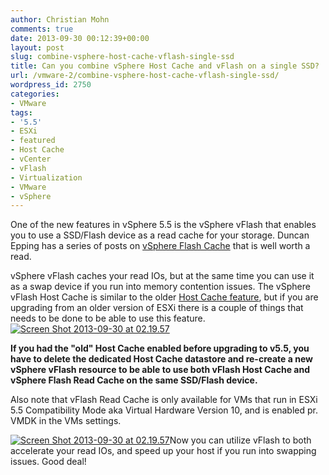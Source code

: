 ```yaml
---
author: Christian Mohn
comments: true
date: 2013-09-30 00:12:39+00:00
layout: post
slug: combine-vsphere-host-cache-vflash-single-ssd
title: Can you combine vSphere Host Cache and vFlash on a single SSD?
url: /vmware-2/combine-vsphere-host-cache-vflash-single-ssd/
wordpress_id: 2750
categories:
- VMware
tags:
- '5.5'
- ESXi
- featured
- Host Cache
- vCenter
- vFlash
- Virtualization
- VMware
- vSphere
---
```


One of the new features in vSphere 5.5 is the vSphere vFlash that enables you to use a SSD/Flash device as a read cache for your storage. Duncan Epping has a series of posts on [vSphere Flash Cache](http://www.yellow-bricks.com/2013/08/26/introduction-to-vsphere-flash-read-cache-aka-vflash/) that is well worth a read.

vSphere vFlash caches your read IOs, but at the same time you can use it as a swap device if you run into memory contention issues. The vSphere vFlash Host Cache is similar to the older [Host Cache feature](http://vninja.net/vmware-2/testing-vmware-vsphere-5-swap-to-host-cache/), but if you are upgrading from an older version of ESXi there is a couple of things that needs to be done to be able to use this feature. [![Screen Shot 2013-09-30 at 02.19.57](/img/Screen-Shot-2013-09-30-at-02.19.57-150x150.png)](/img/Screen-Shot-2013-09-30-at-02.19.57.png)

**If you had the "old" Host Cache enabled before upgrading to v5.5, you have to delete the dedicated Host Cache datastore and re-create a new vSphere vFlash resource to be able to use both vFlash Host Cache and vSphere Flash Read Cache on the same SSD/Flash device.**

Also note that vFlash Read Cache is only available for VMs that run in ESXi 5.5 Compatibility Mode aka Virtual Hardware Version 10, and is enabled pr. VMDK in the VMs settings.

[![Screen Shot 2013-09-30 at 02.19.57](/img/Screen-Shot-2013-09-30-at-02.19.57-150x150.png)](/img/Screen-Shot-2013-09-30-at-02.19.57.png)Now you can utilize vFlash to both accelerate your read IOs, and speed up your host if you run into swapping issues. Good deal!
